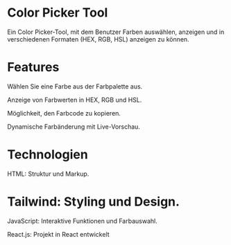 # Color Picker Tool

Ein Color Picker-Tool, mit dem Benutzer Farben auswählen, anzeigen und in verschiedenen Formaten (HEX, RGB, HSL) anzeigen zu können. 

# Features

Wählen Sie eine Farbe aus der Farbpalette aus.

Anzeige von Farbwerten in HEX, RGB und HSL.

Möglichkeit, den Farbcode zu kopieren.

Dynamische Farbänderung mit Live-Vorschau.

# Technologien

HTML: Struktur und Markup.

# Tailwind: Styling und Design.

JavaScript: Interaktive Funktionen und Farbauswahl.

React.js: Projekt in React entwickelt




